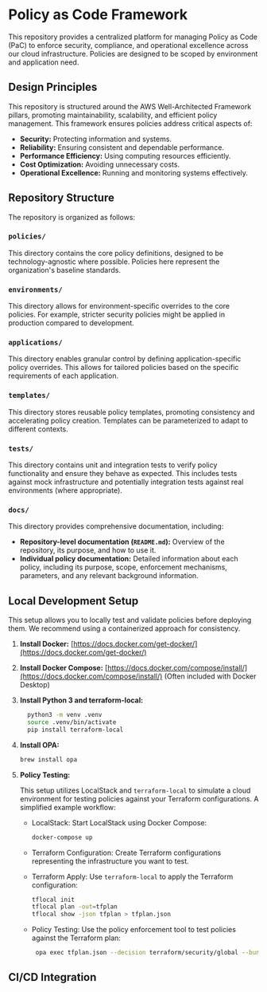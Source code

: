 # Policy as Code Framework

This repository provides a centralized platform for managing Policy as Code (PaC) to enforce security, compliance, and operational excellence across our cloud infrastructure. Policies are designed to be scoped by environment and application need.

## Design Principles

This repository is structured around the AWS Well-Architected Framework pillars, promoting maintainability, scalability, and efficient policy management. This framework ensures policies address critical aspects of:

*   **Security:** Protecting information and systems.
*   **Reliability:** Ensuring consistent and dependable performance.
*   **Performance Efficiency:** Using computing resources efficiently.
*   **Cost Optimization:** Avoiding unnecessary costs.
*   **Operational Excellence:** Running and monitoring systems effectively.

## Repository Structure

The repository is organized as follows:

### `policies/`

This directory contains the core policy definitions, designed to be technology-agnostic where possible. Policies here represent the organization's baseline standards.

### `environments/`

This directory allows for environment-specific overrides to the core policies. For example, stricter security policies might be applied in production compared to development.

### `applications/`

This directory enables granular control by defining application-specific policy overrides. This allows for tailored policies based on the specific requirements of each application.

### `templates/`

This directory stores reusable policy templates, promoting consistency and accelerating policy creation. Templates can be parameterized to adapt to different contexts.

### `tests/`

This directory contains unit and integration tests to verify policy functionality and ensure they behave as expected. This includes tests against mock infrastructure and potentially integration tests against real environments (where appropriate).

### `docs/`

This directory provides comprehensive documentation, including:

*   **Repository-level documentation (`README.md`):** Overview of the repository, its purpose, and how to use it.
*   **Individual policy documentation:** Detailed information about each policy, including its purpose, scope, enforcement mechanisms, parameters, and any relevant background information.

## Local Development Setup

This setup allows you to locally test and validate policies before deploying them. We recommend using a containerized approach for consistency.

1.  **Install Docker:** [https://docs.docker.com/get-docker/](https://docs.docker.com/get-docker/)
2.  **Install Docker Compose:** [https://docs.docker.com/compose/install/](https://docs.docker.com/compose/install/) (Often included with Docker Desktop)
3.  **Install Python 3 and terraform-local:**

    ```bash
      python3 -m venv .venv
      source .venv/bin/activate
      pip install terraform-local
    ```
4. **Install OPA:**

    ```bash
    brew install opa
    ```

5.  **Policy Testing:**

    This setup utilizes LocalStack and ```terraform-local``` to simulate a cloud environment for testing policies against your Terraform configurations.
    A simplified example workflow:

    * LocalStack: Start LocalStack using Docker Compose:

        ```bash
        docker-compose up
        ``` 
    * Terraform Configuration: Create Terraform configurations representing the infrastructure you want to test. 
    * Terraform Apply: Use ```terraform-local``` to apply the Terraform configuration:

        ```bash
        tflocal init
        tflocal plan -out=tfplan
        tflocal show -json tfplan > tfplan.json
        ```
    * Policy Testing: Use the policy enforcement tool to test policies against the Terraform plan:

        ```bash
         opa exec tfplan.json --decision terraform/security/global --bundle policies/security/global/
        ```

## CI/CD Integration


